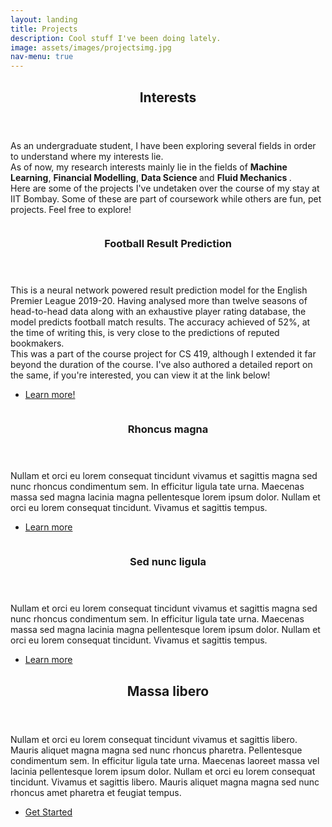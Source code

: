 ```yaml
---
layout: landing
title: Projects
description: Cool stuff I've been doing lately.
image: assets/images/projectsimg.jpg
nav-menu: true
---
```


<!-- Main -->
<div id="main">

<!-- One -->
<section id="one">
	<div class="inner">
		<header class="major">
			<h2>Interests</h2>
		</header>
		<p>
			As an undergraduate student, I have been exploring several fields in order to understand where my interests lie.
			<br>
			As of now, my research interests mainly lie in the fields of <strong>Machine Learning</strong>,					<strong>Financial Modelling</strong>, <strong> Data Science </strong> and <strong> Fluid Mechanics </strong>.
			<br>
			Here are some of the projects I've undetaken over the course of my stay at IIT Bombay. Some of these are part of
			coursework while others are fun, pet projects. Feel free to explore!
		</p>
	</div>
</section>

<!-- Two -->
<section id="two" class="spotlights">
	<section>
		<a class="image">
			<img src="{% link assets/images/footballimage.jpg %}" alt="" data-position="center center" />
		</a>
		<div class="content">
			<div class="inner">
				<header class="major">
					<h3>Football Result Prediction</h3>
				</header>
				<p>
					This is a neural network powered result prediction model for the English Premier League 2019-20. Having analysed more than twelve seasons of head-to-head data along with an exhaustive player rating database, the model predicts football match results. The accuracy achieved of 52%, at the time of writing this, is very close to the predictions of reputed bookmakers. <br> This was a part of the course project for CS 419, although I extended it far beyond the duration of the course. I've also authored a detailed report on the same, if you're interested, you can view it at the link below!
				</p>
				<ul class="actions">
					<li><a href="Football_Predictions.pdf" class="button">Learn more!</a></li>
				</ul>
			</div>
		</div>
	</section>
	<section>
		<a href="generic.html" class="image">
			<img src="{% link assets/images/pic09.jpg %}" alt="" data-position="top center" />
		</a>
		<div class="content">
			<div class="inner">
				<header class="major">
					<h3>Rhoncus magna</h3>
				</header>
				<p>Nullam et orci eu lorem consequat tincidunt vivamus et sagittis magna sed nunc rhoncus condimentum sem. In efficitur ligula tate urna. Maecenas massa sed magna lacinia magna pellentesque lorem ipsum dolor. Nullam et orci eu lorem consequat tincidunt. Vivamus et sagittis tempus.</p>
				<ul class="actions">
					<li><a href="generic.html" class="button">Learn more</a></li>
				</ul>
			</div>
		</div>
	</section>
	<section>
		<a href="generic.html" class="image">
			<img src="{% link assets/images/pic10.jpg %}" alt="" data-position="25% 25%" />
		</a>
		<div class="content">
			<div class="inner">
				<header class="major">
					<h3>Sed nunc ligula</h3>
				</header>
				<p>Nullam et orci eu lorem consequat tincidunt vivamus et sagittis magna sed nunc rhoncus condimentum sem. In efficitur ligula tate urna. Maecenas massa sed magna lacinia magna pellentesque lorem ipsum dolor. Nullam et orci eu lorem consequat tincidunt. Vivamus et sagittis tempus.</p>
				<ul class="actions">
					<li><a href="generic.html" class="button">Learn more</a></li>
				</ul>
			</div>
		</div>
	</section>
</section>

<!-- Three -->
<section id="three">
	<div class="inner">
		<header class="major">
			<h2>Massa libero</h2>
		</header>
		<p>Nullam et orci eu lorem consequat tincidunt vivamus et sagittis libero. Mauris aliquet magna magna sed nunc rhoncus pharetra. Pellentesque condimentum sem. In efficitur ligula tate urna. Maecenas laoreet massa vel lacinia pellentesque lorem ipsum dolor. Nullam et orci eu lorem consequat tincidunt. Vivamus et sagittis libero. Mauris aliquet magna magna sed nunc rhoncus amet pharetra et feugiat tempus.</p>
		<ul class="actions">
			<li><a href="generic.html" class="button next">Get Started</a></li>
		</ul>
	</div>
</section>

</div>

